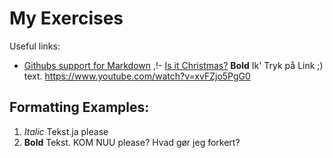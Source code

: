 # My Exercises
Useful links:
- [Githubs support for
Markdown](https://docs.github.com/en/get-started/writing-on-github/getting-started-with-writing-and-formatting-on-github/basic-writing-and-formatting-syntax) ,!- [Is it Christmas?](https://isitchristmas.com)
**Bold** Ik' Tryk på Link ;) text.
https://www.youtube.com/watch?v=xvFZjo5PgG0
## Formatting Examples:
1. *Italic* Tekst.ja please
2. **Bold** Tekst. KOM NUU
please? Hvad gør jeg forkert?

